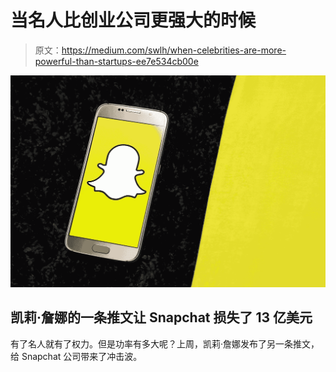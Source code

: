# 当名人比创业公司更强大的时候

> 原文：<https://medium.com/swlh/when-celebrities-are-more-powerful-than-startups-ee7e534cb00e>

![](img/477e0fb0c24f1672f1d04b26b20ada5d.png)

## 凯莉·詹娜的一条推文让 Snapchat 损失了 13 亿美元

有了名人就有了权力。但是功率有多大呢？上周，凯莉·詹娜发布了另一条推文，给 Snapchat 公司带来了冲击波。